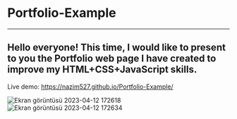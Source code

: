 # Portfolio-Example
----------------------------------------------------------------------------------------------------------
Hello everyone! This time, I would like to present to you the Portfolio web page I have created to improve my HTML+CSS+JavaScript skills.
----------------------------------------------------------------------------------------------------------
Live demo: https://nazim527.github.io/Portfolio-Example/

![Ekran görüntüsü 2023-04-12 172618](https://user-images.githubusercontent.com/68445690/231478576-2cc746f6-59f5-4c68-ab96-1c0f6a6a1aaf.png)
![Ekran görüntüsü 2023-04-12 172634](https://user-images.githubusercontent.com/68445690/231478588-28f50ffb-20b9-40b3-a228-86867dd6e694.png)
